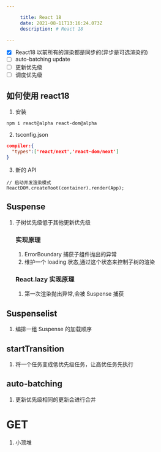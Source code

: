 ```yaml
---

     title: React 18
     date: 2021-08-11T13:16:24.073Z
     description: # React 18

---
```


- [x] React18 以前所有的渲染都是同步的(异步是可选渲染的)
- [ ] auto-batching update
- [ ] 更新优先级
- [ ] 调度优先级

## 如何使用 react18

1. 安装

```shell
npm i react@alpha react-dom@alpha
```

2. tsconfig.json

```json
compiler:{
  "types":['react/next','react-dom/next']
}
```

3. 新的 API

```tsx
// 启动并发渲染模式
ReactDOM.createRoot(container).render(App);
```

## Suspense

1. 子树优先级低于其他更新优先级

   ### 实现原理

   1. ErrorBoundary 捕获子组件抛出的异常
   2. 维护一个 loading 状态,通过这个状态来控制子树的渲染

   ### React.lazy 实现原理

   1. 第一次渲染抛出异常,会被 Suspense 捕获

## Suspenselist

1. 编排一组 Suspense 的加载顺序

## startTransition

1. 将一个任务变成低优先级任务，让高优任务先执行

## auto-batching

1. 更新优先级相同的更新会进行合并

# GET

1. 小顶堆
